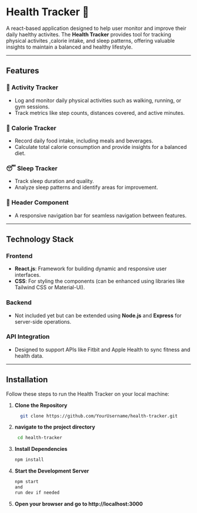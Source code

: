 # Health Tracker 🚀

A react-based application designed to help user monitor and improve their daily haelthy activites. The **Health Tracker** provides tool for tracking physical activites ,calorie intake, and sleep patterns, offering valuable insights to maintain a balanced and healthy lifestyle.

---

## **Features**

### 🏃 Activity Tracker
- Log and monitor daily physical activities such as walking, running, or gym sessions.
- Track metrics like step counts, distances covered, and active minutes.

### 🍎 Calorie Tracker
- Record daily food intake, including meals and beverages.
- Calculate total calorie consumption and provide insights for a balanced diet.

### 😴 Sleep Tracker
- Track sleep duration and quality.
- Analyze sleep patterns and identify areas for improvement.

### 📌 Header Component
- A responsive navigation bar for seamless navigation between features.

---

## **Technology Stack**

### **Frontend**
- **React.js**: Framework for building dynamic and responsive user interfaces.
- **CSS**: For styling the components (can be enhanced using libraries like Tailwind CSS or Material-UI).

### **Backend**
- Not included yet but can be extended using **Node.js** and **Express** for server-side operations.

### **API Integration**
- Designed to support APIs like Fitbit and Apple Health to sync fitness and health data.

---

## **Installation**

Follow these steps to run the Health Tracker on your local machine:

1. **Clone the Repository**
   ```bash
     git clone https://github.com/YourUsername/health-tracker.git

2. **navigate to the project directory**
   ```bash
    cd health-tracker

3. **Install Dependencies**
    ```bash
    npm install

4. **Start the Development Server**
    ```bash
    npm start
    and
    run dev if needed 

5. **Open your browser and go to http://localhost:3000**


















